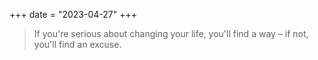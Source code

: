 +++
date = "2023-04-27"
+++

> If you're serious about changing your life, you'll find a way – if not, you'll find an excuse.